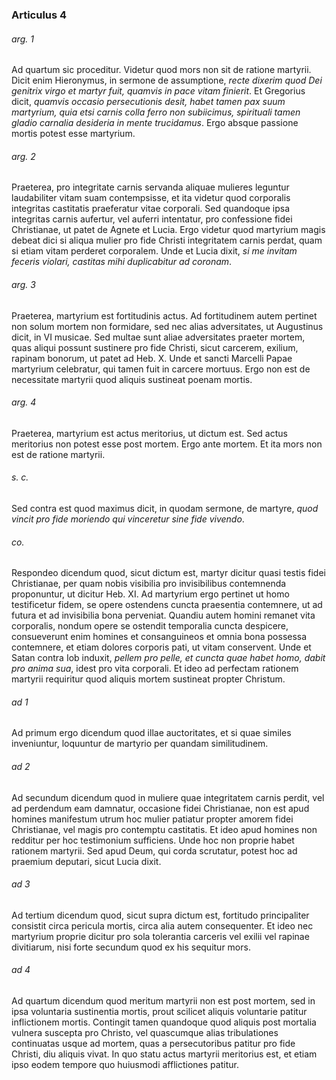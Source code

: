 ### Articulus 4

###### arg. 1
Ad quartum sic proceditur. Videtur quod mors non sit de ratione martyrii. Dicit enim Hieronymus, in sermone de assumptione, *recte dixerim quod Dei genitrix virgo et martyr fuit, quamvis in pace vitam finierit*. Et Gregorius dicit, *quamvis occasio persecutionis desit, habet tamen pax suum martyrium, quia etsi carnis colla ferro non subiicimus, spirituali tamen gladio carnalia desideria in mente trucidamus*. Ergo absque passione mortis potest esse martyrium.

###### arg. 2
Praeterea, pro integritate carnis servanda aliquae mulieres leguntur laudabiliter vitam suam contempsisse, et ita videtur quod corporalis integritas castitatis praeferatur vitae corporali. Sed quandoque ipsa integritas carnis aufertur, vel auferri intentatur, pro confessione fidei Christianae, ut patet de Agnete et Lucia. Ergo videtur quod martyrium magis debeat dici si aliqua mulier pro fide Christi integritatem carnis perdat, quam si etiam vitam perderet corporalem. Unde et Lucia dixit, *si me invitam feceris violari, castitas mihi duplicabitur ad coronam*.

###### arg. 3
Praeterea, martyrium est fortitudinis actus. Ad fortitudinem autem pertinet non solum mortem non formidare, sed nec alias adversitates, ut Augustinus dicit, in VI musicae. Sed multae sunt aliae adversitates praeter mortem, quas aliqui possunt sustinere pro fide Christi, sicut carcerem, exilium, rapinam bonorum, ut patet ad Heb. X. Unde et sancti Marcelli Papae martyrium celebratur, qui tamen fuit in carcere mortuus. Ergo non est de necessitate martyrii quod aliquis sustineat poenam mortis.

###### arg. 4
Praeterea, martyrium est actus meritorius, ut dictum est. Sed actus meritorius non potest esse post mortem. Ergo ante mortem. Et ita mors non est de ratione martyrii.

###### s. c.
Sed contra est quod maximus dicit, in quodam sermone, de martyre, *quod vincit pro fide moriendo qui vinceretur sine fide vivendo*.

###### co.
Respondeo dicendum quod, sicut dictum est, martyr dicitur quasi testis fidei Christianae, per quam nobis visibilia pro invisibilibus contemnenda proponuntur, ut dicitur Heb. XI. Ad martyrium ergo pertinet ut homo testificetur fidem, se opere ostendens cuncta praesentia contemnere, ut ad futura et ad invisibilia bona perveniat. Quandiu autem homini remanet vita corporalis, nondum opere se ostendit temporalia cuncta despicere, consueverunt enim homines et consanguineos et omnia bona possessa contemnere, et etiam dolores corporis pati, ut vitam conservent. Unde et Satan contra Iob induxit, *pellem pro pelle, et cuncta quae habet homo, dabit pro anima sua*, idest pro vita corporali. Et ideo ad perfectam rationem martyrii requiritur quod aliquis mortem sustineat propter Christum.

###### ad 1
Ad primum ergo dicendum quod illae auctoritates, et si quae similes inveniuntur, loquuntur de martyrio per quandam similitudinem.

###### ad 2
Ad secundum dicendum quod in muliere quae integritatem carnis perdit, vel ad perdendum eam damnatur, occasione fidei Christianae, non est apud homines manifestum utrum hoc mulier patiatur propter amorem fidei Christianae, vel magis pro contemptu castitatis. Et ideo apud homines non redditur per hoc testimonium sufficiens. Unde hoc non proprie habet rationem martyrii. Sed apud Deum, qui corda scrutatur, potest hoc ad praemium deputari, sicut Lucia dixit.

###### ad 3
Ad tertium dicendum quod, sicut supra dictum est, fortitudo principaliter consistit circa pericula mortis, circa alia autem consequenter. Et ideo nec martyrium proprie dicitur pro sola tolerantia carceris vel exilii vel rapinae divitiarum, nisi forte secundum quod ex his sequitur mors.

###### ad 4
Ad quartum dicendum quod meritum martyrii non est post mortem, sed in ipsa voluntaria sustinentia mortis, prout scilicet aliquis voluntarie patitur inflictionem mortis. Contingit tamen quandoque quod aliquis post mortalia vulnera suscepta pro Christo, vel quascumque alias tribulationes continuatas usque ad mortem, quas a persecutoribus patitur pro fide Christi, diu aliquis vivat. In quo statu actus martyrii meritorius est, et etiam ipso eodem tempore quo huiusmodi afflictiones patitur.

